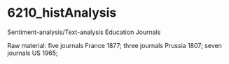 # 6210_histAnalysis
Sentiment-analysis/Text-analysis Education Journals

Raw material: five journals France 1877; three journals Prussia 1807; seven journals US 1965;


